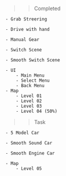 >> Completed

    - Grab Streering
        
    - Drive with hand

    - Manual Gear

    - Switch Scene

    - Smooth Switch Scene

    - UI
        - Main Menu
        - Select Menu
        - Back Menu
    - Map
        - Level 01
        - Level 02
        - Level 03
        - Level 04 (50%)


>> Task

    - 5 Model Car

    - Smooth Sound Car

    - Smooth Engine Car

    - Map
        - Level 05
    